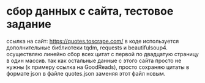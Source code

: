 # сбор данных с сайта, тестовое задание
ссылка на сайт: https://quotes.toscrape.com/ 
в коде используется дополнительные библиотеки  tqdm, requests и beautifulsoup4.
осуществляю линейно сбор всех цитат с первой по двадцатую страницу в один массив.
так как остальные данные с этого сайта просто не нужны (к примеру ссылка на GoodReads), просто сохраняю цитаты в формате json в файле quotes.json заменяя этот файл новым.

